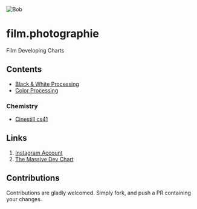 ![Bob][logo]

# film.photographie

Film Developing Charts

## Contents

- [Black & White Processing](./by_film/B%26W.md)
- [Color Processing](./by_film/C41.md)
### Chemistry

- [Cinestill cs41](./by_chemistry/CINESTILL_CS41.md)

## Links

1. [Instagram Account](https://www.instagram.com/film.photographie/)
2. [The Massive Dev Chart](https://www.digitaltruth.com/devchart.php)

  [logo]: https://scontent-bos5-1.cdninstagram.com/v/t51.2885-19/332671695_530672632487728_1756571279610039892_n.jpg?stp=dst-jpg_s150x150&_nc_ht=scontent-bos5-1.cdninstagram.com&_nc_cat=104&_nc_ohc=ByAQTTWzMewAX9S71QT&edm=AAAAAAABAAAA&ccb=7-5&oh=00_AfB7hfJIZk_HWBQecqIU6pvxKH4MX_r-Q72XqCpJQJNNEA&oe=649E95D8

## Contributions

Contributions are gladly welcomed. Simply fork, and push a PR containing your changes.
